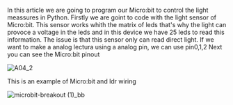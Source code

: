 In this article we are going to program our Micro:bit to control the light meassures in Python. Firstly we are goint to code with the light sensor of Micro:bit. This sensor works whith the matrix of leds that's why the light can provoce a voltage in the leds and in this device we have 25 leds to read this information. The issue is that this sensor only can read direct light.
If we want to make a analog lectura using a analog pin, we can use pin0,1,2
Next you can see the Micro:bit pinout

![A04_2](https://github.com/mancomar/microBit/assets/93005727/fe7a6d5c-d67e-40a3-b7be-aa5b28d35645)

This is an example of Micro:bit and ldr wiring

![microbit-breakout (1)_bb](https://github.com/mancomar/microBit/assets/93005727/55406555-079e-470c-a463-8c92db5102dc)
